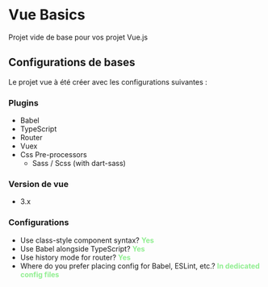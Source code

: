 # Vue Basics
Projet vide de base pour vos projet Vue.js

## Configurations de bases
Le projet vue à été créer avec les configurations suivantes : 

### Plugins
* Babel
* TypeScript
* Router
* Vuex
* Css Pre-processors
  * Sass / Scss (with dart-sass)

### Version de vue
* 3.x

### Configurations
* Use class-style component syntax? <response>Yes</response>
* Use Babel alongside TypeScript? <response>Yes</response>
* Use history mode for router? <response>Yes</response>
* Where do you prefer placing config for Babel, ESLint, etc.? <response>In dedicated config files</response>










<style>
    response {
        color: lightgreen;
        font-weight: bold;
    }
</style>
